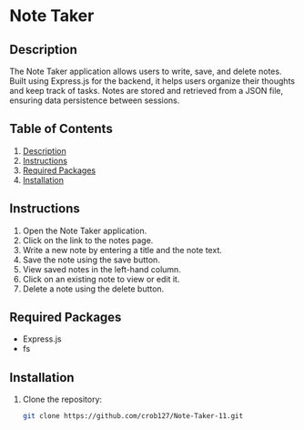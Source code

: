 # Note Taker

## Description
The Note Taker application allows users to write, save, and delete notes. Built using Express.js for the backend, it helps users organize their thoughts and keep track of tasks. Notes are stored and retrieved from a JSON file, ensuring data persistence between sessions.

## Table of Contents
1. [Description](#description)
2. [Instructions](#instructions)
3. [Required Packages](#required-packages)
4. [Installation](#installation)

## Instructions
1. Open the Note Taker application.
2. Click on the link to the notes page.
3. Write a new note by entering a title and the note text.
4. Save the note using the save button.
5. View saved notes in the left-hand column.
6. Click on an existing note to view or edit it.
7. Delete a note using the delete button.

## Required Packages
- Express.js
- fs

## Installation
1. Clone the repository:
   ```sh
   git clone https://github.com/crob127/Note-Taker-11.git

